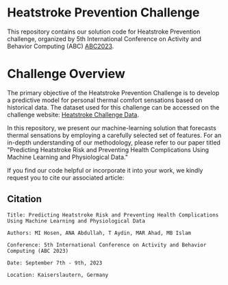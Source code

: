 # Heatstroke Prevention Challenge
This repository contains our solution code for Heatstroke Prevention challenge, organized by 5th International Conference on Activity and Behavior Computing (ABC) [ABC2023](https://abc-research.github.io/2023/).
# Challenge Overview
The primary objective of the Heatstroke Prevention Challenge is to develop a predictive model for personal thermal comfort sensations based on historical data. The dataset used for this challenge can be accessed on the challenge website: [Heatstroke Challenge Data](https://sites.google.com/view/heatstroke-challenge).

In this repository, we present our machine-learning solution that forecasts thermal sensations by employing a carefully selected set of features. For an in-depth understanding of our methodology, please refer to our paper titled "Predicting Heatstroke Risk and Preventing Health Complications Using Machine Learning and Physiological Data."

If you find our code helpful or incorporate it into your work, we kindly request you to cite our associated article:
## Citation
```plaintext
Title: Predicting Heatstroke Risk and Preventing Health Complications Using Machine Learning and Physiological Data

Authors: MI Hosen, ANA Abdullah, T Aydin, MAR Ahad, MB Islam

Conference: 5th International Conference on Activity and Behavior Computing (ABC 2023)

Date: September 7th - 9th, 2023

Location: Kaiserslautern, Germany



